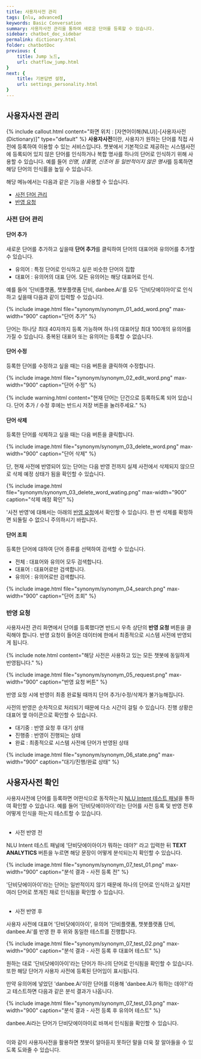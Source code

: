 ```yaml
---
title: 사용자사전 관리
tags: [nlu, advanced]
keywords: Basic Conversation
summary: 사용자사전 관리을 통하여 새로운 단어를 등록할 수 있습니다.
sidebar: chatbot_doc_sidebar
permalink: dictionary.html
folder: chatbotDoc
previous: {
    title: Jump 노드,
    url: chatflow_jump.html
}
next: {
    title: 기본답변 설정,
    url: settings_personality.html
}
---
```


## 사용자사전 관리
 {% include callout.html content="화면 위치 : [자연어이해(NLU)]-[사용자사전(Dictionary)]" type="default" %}
**사용자사전**이란, 사용자가 원하는 단어를 직접 사전에 등록하여 이용할 수 있는 서비스입니다. 챗봇에서 기본적으로 제공하는 시스템사전에 등록되어 있지 않은 단어를 인식하거나 복합 명사를 하나의 단어로 인식하기 위해 사용할 수 있습니다. 예를 들어 *인명, 상품명, 신조어 등 일반적이지 않은 명사*를 등록하면 해당 단어의 인식률을 높일 수 있습니다. <br/>

해당 메뉴에서는 다음과 같은 기능을 사용할 수 있습니다.<br/> 
 - [사전 단어 관리](dictionary.html#사전-단어-관리)
 - [반영 요청](dictionary.html#반영-요청)

### 사전 단어 관리

#### 단어 추가
새로운 단어를 추가하고 싶을때 **단어 추가**를 클릭하여 단어의 대표어와 유의어를 추가할 수 있습니다.<br/>
 - 유의어 : 특정 단어로 인식하고 싶은 비슷한 단어의 집합 
 - 대표어 : 유의어의 대표 단어. 모든 유의어는 해당 대표어로 인식.

예를 들어 '단비플랫폼, 챗봇플랫폼 단비, danbee.Ai'를 모두 '단비닷에이아이'로 인식하고 싶을때 다음과 같이 입력할 수 있습니다. 

{% include image.html file="synonym/synonym_01_add_word.png" max-width="900" caption="단어 추가" %}

단어는 하나당 최대 40자까지 등록 가능하며 하나의 대표어당 최대 100개의 유의어를 가질 수 있습니다. 중복된 대표어 또는 유의어는 등록할 수 없습니다.

#### 단어 수정
등록한 단어를 수정하고 싶을 때는 다음 버튼을 클릭하여 수정합니다. 

{% include image.html file="synonym/synonym_02_edit_word.png" max-width="900" caption="단어 수정" %}

{% include warning.html content="현재 단어는 단건으로 등록하도록 되어 있습니다. 단어 추가 / 수정 후에는 반드시 저장 버튼을 눌러주세요." %}

#### 단어 삭제
등록한 단어를 삭제하고 싶을 때는 다음 버튼을 클릭합니다.

{% include image.html file="synonym/synonym_03_delete_word.png" max-width="900" caption="단어 삭제" %}

단, 현재 사전에 반영되어 있는 단어는 다음 반영 전까지 실제 사전에서 삭제되지 않으므로 삭제 예정 상태가 됨을 확인할 수 있습니다. 

{% include image.html file="synonym/synonym_03_delete_word_wating.png" max-width="900" caption="삭제 예정 확인" %}

'사전 반영'에 대해서는 아래의 [반영 요청](dictionary.html#반영-요청)에서 확인할 수 있습니다. 한 번 삭제를 확정하면 되돌릴 수 없으니 주의하시기 바랍니다. 


#### 단어 조회
등록한 단어에 대하여 단어 종류를 선택하여 검색할 수 있습니다.

- 전체 : 대표어와 유의어 모두 검색합니다.
- 대표어 : 대표어로만 검색합니다.
- 유의어 : 유의어로만 검색합니다.

{% include image.html file="synonym/synonym_04_search.png" max-width="900" caption="단어 조회" %}




### 반영 요청

사용자사전 관리 화면에서 단어를 등록했다면 반드시 우측 상단의 **반영 요청** 버튼을 클릭해야 합니다. 반영 요청이 들어온 데이터에 한에서 최종적으로 시스템 사전에 반영되게 됩니다.

{% include note.html content="해당 사전은 사용하고 있는 모든 챗봇에 동일하게 반영됩니다." %}

{% include image.html file="synonym/synonym_05_request.png" max-width="900" caption="반영 요청 버튼" %}

반영 요청 시에 반영이 최종 완료될 때까지 단어 추가/수정/삭제가 불가능해집니다. <br/>

사전의 반영은 순차적으로 처리되기 때문에 다소 시간이 걸릴 수 있습니다. 진행 상황은 대표어 옆 아이콘으로 확인할 수 있습니다.

- 대기중 : 반영 요청 후 대기 상태
- 진행중 : 반영이 진행되는 상태
- 완료 : 최종적으로 시스템 사전에 단어가 반영된 상태

{% include image.html file="synonym/synonym_06_state.png" max-width="900" caption="대기/진행/완료 상태" %}


## 사용자사전 확인

사용자사전에 단어를 등록하면 어떤식으로 동작하는지 [NLU Intent 테스트 패널](demo_n_test_panel.html#nlu-intent-테스트-패널)을 통하여 확인할 수 있습니다. 예를 들어 '단비닷에이아이'라는 단어를 사전 등록 및 반영 전후 어떻게 인식을 하는지 테스트할 수 있습니다.
<br/><br/>
- 사전 반영 전

NLU Intent 테스트 패널에 '단비닷에이아이가 뭐하는 데야?' 라고 입력한 뒤 **TEXT ANALYTICS** 버튼을 누르면 해당 문장이 어떻게 분석되는지 확인할 수 있습니다. 

{% include image.html file="synonym/synonym_07_test_01.png" max-width="900" caption="분석 결과 - 사전 등록 전" %}

'단비닷에이아이'라는 단어는 일반적이지 않기 때문에 하나의 단어로 인식하고 싶지만 여러 단어로 쪼개진 채로 인식됨을 확인할 수 있습니다.
<br/><br/>
- 사전 반영 후

사용자 사전에 대표어 '단비닷에이아이', 유의어 '단비플랫폼, 챗봇플랫폼 단비, danbee.Ai'를 반영 한 후 위와 동일한 테스트를 진행합니다.

{% include image.html file="synonym/synonym_07_test_02.png" max-width="900" caption="분석 결과 - 사전 등록 후 대표어 테스트" %}

원하는 대로 '단비닷에이아이'라는 단어가 하나의 단어로 인식됨을 확인할 수 있습니다. 또한 해당 단어가 사용자 사전에 등록된 단어임이 표시됩니다.

만약 유의어에 넣었던 'danbee.Ai'이란 단어를 이용해 'danbee.Ai가 뭐하는 데야?'라고 테스트하면 다음과 같은 분석 결과가 나옵니다.

{% include image.html file="synonym/synonym_07_test_03.png" max-width="900" caption="분석 결과 - 사전 등록 후 유의어 테스트" %}

danbee.Ai라는 단어가 단비닷에이아이로 바껴서 인식됨을 확인할 수 있습니다.



<br/>
이와 같이 사용자사전을 활용하면 챗봇이 알아듣지 못하던 말을 더욱 잘 알아들을 수 있도록 도와줄 수 있습니다.